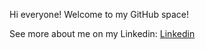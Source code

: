 Hi everyone! Welcome to my GitHub space!

See more about me on my Linkedin:
[Linkedin](https://www.linkedin.com/in/daniel-bruno-freitas-da-silva-3a0304335/)
<!--
**Danielbr-Uno/Danielbr-Uno** is a ✨ _special_ ✨ repository because its `README.md` (this file) appears on your GitHub profile.

Here are some ideas to get you started:

- 🔭 I’m currently working on ...
- 🌱 I’m currently learning ...
- 👯 I’m looking to collaborate on ...
- 🤔 I’m looking for help with ...
- 💬 Ask me about ...
- 📫 How to reach me: ...
- ⚡ Fun fact: ..
